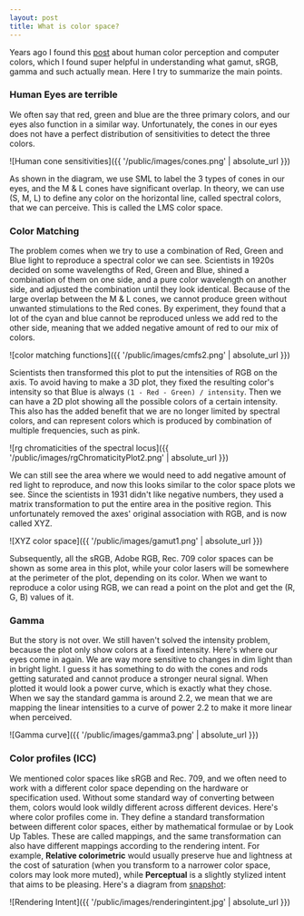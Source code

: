 ```yaml
---
layout: post
title: What is color space?
---
```


Years ago I found this [post](http://jamie-wong.com/post/color/) about human color perception and computer colors, which I found super helpful in understanding what gamut, sRGB, gamma and such actually mean. Here I try to summarize the main points.

### Human Eyes are terrible

We often say that red, green and blue are the three primary colors, and our eyes also function in a similar way. Unfortunately, the cones in our eyes does not have a perfect distribution of sensitivities to detect the three colors.

![Human cone sensitivities]({{ '/public/images/cones.png' | absolute_url }})

As shown in the diagram, we use SML to label the 3 types of cones in our eyes, and the M & L cones have significant overlap. In theory, we can use (S, M, L) to define any color on the horizontal line, called spectral colors, that we can perceive. This is called the LMS color space.

### Color Matching

The problem comes when we try to use a combination of Red, Green and Blue light to reproduce a spectral color we can see. Scientists in 1920s decided on some wavelengths of Red, Green and Blue, shined a combination of them on one side, and a pure color wavelength on another side, and adjusted the combination until they look identical. Because of the large overlap between the M & L cones, we cannot produce green without unwanted stimulations to the Red cones. By experiment, they found that a lot of the cyan and blue cannot be reproduced unless we add red to the other side, meaning that we added negative amount of red to our mix of colors.

![color matching functions]({{ '/public/images/cmfs2.png' | absolute_url }})

Scientists then transformed this plot to put the intensities of RGB on the axis. To avoid having to make a 3D plot, they fixed the resulting color's intensity so that Blue is always `(1 - Red - Green) / intensity`. Then we can have a 2D plot showing all the possible colors of a certain intensity. This also has the added benefit that we are no longer limited by spectral colors, and can represent colors which is produced by combination of multiple frequencies, such as pink.

![rg chromaticities of the spectral locus]({{ '/public/images/rgChromaticityPlot2.png' | absolute_url }})

We can still see the area where we would need to add negative amount of red light to reproduce, and now this looks similar to the color space plots we see. Since the scientists in 1931 didn't like negative numbers, they used a matrix transformation to put the entire area in the positive region. This unfortunately removed the axes' original association with RGB, and is now called XYZ.

![XYZ color space]({{ '/public/images/gamut1.png' | absolute_url }})

Subsequently, all the sRGB, Adobe RGB, Rec. 709 color spaces can be shown as some area in this plot, while your color lasers will be somewhere at the perimeter of the plot, depending on its color. When we want to reproduce a color using RGB, we can read a point on the plot and get the (R, G, B) values of it.

### Gamma

But the story is not over. We still haven't solved the intensity problem, because the plot only show colors at a fixed intensity. Here's where our eyes come in again. We are way more sensitive to changes in dim light than in bright light. I guess it has something to do with the cones and rods getting saturated and cannot produce a stronger neural signal. When plotted it would look a power curve, which is exactly what they chose. When we say the standard gamma is around 2.2, we mean that we are mapping the linear intensities to a curve of power 2.2 to make it more linear when perceived.

![Gamma curve]({{ '/public/images/gamma3.png' | absolute_url }})

### Color profiles (ICC)

We mentioned color spaces like sRGB and Rec. 709, and we often need to work with a different color space depending on the hardware or specification used. Without some standard way of converting between them, colors would look wildly different across different devices. Here's where color profiles come in. They define a standard transformation between different color spaces, either by mathematical formulae or by Look Up Tables. These are called mappings, and the same transformation can also have different mappings according to the rendering intent. For example, **Relative colorimetric** would usually preserve hue and lightness at the cost of saturation (when you transform to a narrower color space, colors may look more muted), while **Perceptual** is a slightly stylized intent that aims to be pleasing. Here's a diagram from [snapshot](https://snapshot.canon-asia.com/article/en/introduction-to-fine-art-printing-part-3-colour-profiles-and-rendering-intents):

![Rendering Intent]({{ '/public/images/renderingintent.jpg' | absolute_url }})
